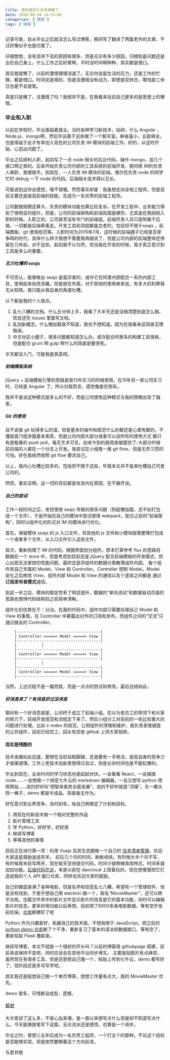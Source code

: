 ```yaml
---
title: 真的是好久没写博客了
date: 2016-08-04 14:53:02
categories: ['随笔']
tags: ['随笔']
---
```


记录可查，自从毕业之后就没怎么写过博客。期间写了翻译了两篇老外的文章，不过好像似乎也是烂尾了。

<!--more-->

仔细想想，没有坚持下去的原因有很多，但是无论有多少原因，归根到底问题还是出在自己身上。什么工作之后好累啊，平时没时间啊种种，其实都是借口。

其实就是懒了，以前的激情慢慢消退了。无论你说是生活的压力，还是工作的忙碌，都是借口。时间总是用的，但是没激情没有动力，即使是双休日，哪怕是三休日也是不会提笔。

真是只是懒了，没激情了吗？我想并不是，在我看来目前自己更多的是思想上的懒惰。

### 毕业和入职

以前在学校时，毕业面临着就业。当时各种学习新技术，钻研，什么 Angular 、Node.js，mongo啊，然后毕设基于这些做了一个聊天室。麻雀虽小，五脏俱全。也是得益于此才有幸加入现在的公司负责 IM 模块的前端工作。好的，从这时开始，心态出问题了。

毕业之后顺利入职，起初写了一点 node 相关的后台代码，操作 mongo，加几个接口啊之类的。后来开始负责公司内部的工具系统的前端开发，期间原 IM的负责人离职，我便接手。到现在，一人负责 IM 模块的前端，偶尔在负责 node 的同学忙时 debug 一下 node 的代码。后端相关技术得以见长。

可能说到这你会感觉，喔不错喔。然而事实却是：我虽想走向全栈工程师，但是目前主要还是提高前端的技能，先成为一名优秀的前端工程师。

公司数据规模还算大，负责的模块功能也算比较复杂，在开发工程中，业务能力得到了很明显的提升。但是，公司的前端架构和前端氛围是硬伤，尤其是在我刚刚入职的时候。入职之初，公司甚至没有专门的前端组，前端开发人员只是附属于后端，一切都是后端牵着走。开发工具和流程都是古老的，包括但不限于seajs ，前端模板，git 使用规范等。入职时间为2015年7月，这时候的前端圈子已经是百家争鸣的时代，具体什么样子我想不需要我再细说了，但是公司内部的前端整体还停留在几年前。对于这些，起初我不以为然，但当我在开发的时候，我才真正意识到工具是多么的重要。

##### 无力吐槽的 seajs

不可否认，能够做出 seajs 是蛮厉害的，或许它在阿里内部配合一系列内部工具，使用起来如虎添翼。但是放在外面，对于其他的使用者来说，有多大的利弊我无从知晓。我只能从我自身的角度吐槽。

以下都是我的个人观点。

1. 乱七八糟的文档。什么五分钟上手，我看了大半天还是没搞清楚到底怎么搞，而且还在 issues 里面写文档。
2. 乱加新概念。什么懒加载我不知道，我也不想知道。因为在我看来这简直无理取闹。
3. 中文社区小圈子，很多问题都知道怎么办。或许配合阿里系的构建工具很爽，但是配合 grunt 啊 gulp 啊什么的简直是要哭死。

半天都没入门，可能我是真菜吧。

##### 前端模板系统

jQuery + 前端模板引擎的思路是我13年实习的时候使用，在15年另一家公司实习时，已经是 Angular 了。所以对我而言，感觉像是在倒车。

我并不是说这种模式是多么的不好，而是公司使用这种模式与我的预期出现了偏差。

##### Git 的使用

且不说我 git 玩得多么的溜，但是基本的操作和规范什么的都还是心里有数的，不懂就查乃程序猿基本素质。但是公司内部大部分或者可以说所有的使用方式 都只有是粗暴的 push pull，毫无艺术可言。初来乍到的我简直被震惊了-大部分时候前后端的人都在一个分支上开发。我尝试在小组推一推 git flow，但是无奈习惯的可怕。好在我依然按照 git flow 要求自己。

以上，我内心吐槽比较多的，包括但不限于这些，毕竟本文并不是来吐槽自己可爱公司的。

然而，事实证明，这一切的背后都是有其内在原因，在不展开说。

##### 自己的尝试

工作一段时间之后，发现使用 seajs 导致的很多问题（狗屁懒加载，还不如打包成一个文件），于是开始在自己的模块中尝试使用 webpack，配合之前的“前端架构”，同时以组件化的形式对 IM 的模块进行优化。

首先，保留模块 seajs 的 js 入口文件，将其他的 js 文件和小模块按需整理打包成一个或者多个文件，从入口文件引入这些文件。

其次，重新梳理了 IM 的代码，根据界面划分组件。原本打算参考 flux 的思路将数据在一个 store 中，但是考虑到目前还是 jQuery 配合前端模板的开发模式，担心出现无法掌控的性能问题，最终还是将组件的数据分离散落组件内部。 每个组件有自己专属的 Model，View 和 Controller。Controller 控制 Model，Model 变化之后修改 View，组件内部 Model 和 View 的通信以及个逐渐之间都是 通过**订阅发布者模式**通信。

到这一步之后，模块的稳定性有了明显提升，数据的“单向流动”和数据驱动页面的思路也使得代码结构较之前简单清晰。

组件化的优势在于：分治。在我的代码中，组件内部只需要处理自己 Model 和 View 的事情，在 Controller 中暴露出对外的订阅和发布。而组件之间的“交流”只通过彼此的 Controller。

```
	|-------------------------------------|
	| Controller =====> Model =====> View |
	|-------------------------------------|
	|			|
	|-------------------------------------|
	| Controller =====> Model =====> View |
	|-------------------------------------|
	|			|
	|-------------------------------------|
	| Controller =====> Model =====> View |
	|-------------------------------------|
```

当然，上述过程不是一蹴而就，而是一点点的尝试和修改，最后总结如此。

##### 好消息来了？有消息好过没消息

期间有一个好消息就是，公司终于成立了前端小组。在以为老员工的带领下和大家的努力下，前端开发规范和流程定下来了。然后小组分工对目前的一些比较重大的问题进行处理。比如 z-index 的规范，公用组件的清理和维护。我负责表情键盘的公共组件，目前已经完工，回头有空放 github 上供大家拍砖。


#### 现实是残酷的

技术发展如此迅速，要想在当前站稳脚跟，还是要有一手绝活，提高自身的竞争力才是硬道理。工作上老技术加新思想得过且过，但是业余时间也是不能松懈的。

毕业到现在，业余时间的学习状态也是起起伏伏。一会看看 React，一会搞搞 node……一会想做一个绑定七牛云的 markdown 编辑器，一会又想写 python 爬爬网站……说的好听叫“德智体美劳全面发展”，说的不好听就是“浮躁”。东一榔头西一棒子，demo 都是半成品，简直毫无作为。

好在意识到业界竞争，及时刹车，给自己稍微定了计划和目标。

1. 用现在的新技术做一个相对完整的作品
2. 影片管理工具
2. 学 Python，好好学，好好用
3. 继续写博客
4. 等等其他的事情

目前正在进行第一项：利用 Vuejs 及其生态圈做一个自己的 [任务清单管理](https://github.com/zhanglun/bluerobin)，欢迎大家送星鼓励迷途羔羊。
前后几个月的时间，断断续续。有时候大半个月不写，有时候周末狂写两天，现在每天坚持提交代码，时间少就稍微改改样式，时间多就加加功能。[后端代码在这](https://github.com/zhanglun/dockersite)，本是以前在 daocloud 上搭着玩的，现在想慢慢把它打造成我的个人 API 接口仓库，同样也欢迎大家的鼓励。

自己的硬盘装满了各种电影，但是名字和信息乱七八糟，希望有一个管理软件，但是没有找到，于是乎想自己用 electron 搞一个，取名“MovieMaster”，还可以跨平台呢。加载文件夹中的影片文件显示影片的信息是它的基本功能，同时可以编辑影片的信息。更多好用功能以后再想。目前爬了6000多条电影数据，等有空开发前后端，[仓库]()都建好了呢

Python 作为兴趣爱好，拓展自己的技术面，不想局限于 JavaScript。把之前的 [python demo 仓库](https://github.com/zhanglun/pureloser)删了个干净，重新复习了基本的语法和数据接口，等有空了，重新拾起 Flask 撸起来。

继续写博客，本文不就是一个很好的开头吗？以前的博客用 githubpage 搭建，目前来说保持不变吧，同时应该会在其他平台同步博文。
主要是贴图片有点麻烦，虽然现在有很多工具，但是还是想自己撸一个，粘贴上传到七牛云，demo 都写好了。现阶段还是多写写字吧。

其实我还是挺想自己做一个单页博客，想想工作量有点大，我的 MovieMaster 优先。

demo 很多，可惜都没成型，遗憾。

#### 后记

大半夜说了这么多，不是心血来潮，是一直以来想写点什么但是却不知道写点什么。今天能够提笔写下这篇，无论流水还是感悟，也算是一个进步。

毕业之时，曾想三五年后成为一名优秀工程师，一个打五个的那种。不论这个目标是否能够实现，但是依然要朝着这个方向前进。

与君共勉